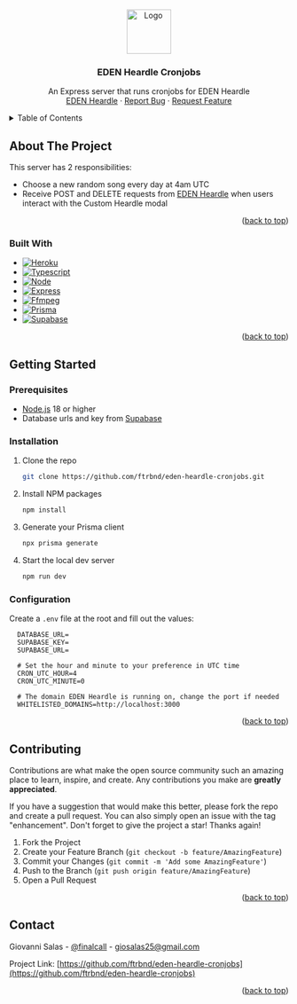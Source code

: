 <!-- Improved compatibility of back to top link: See: https://github.com/othneildrew/Best-README-Template/pull/73 -->
<a name="readme-top"></a>
<!--
*** Thanks for checking out the Best-README-Template. If you have a suggestion
*** that would make this better, please fork the repo and create a pull request
*** or simply open an issue with the tag "enhancement".
*** Don't forget to give the project a star!
*** Thanks again! Now go create something AMAZING! :D
-->

<!-- PROJECT LOGO -->
<br />
<div align="center">
  <a href="https://github.com/ftrbnd/eden-heardle-cronjobs">
    <img src="https://i.imgur.com/rQmm1FM.png" alt="Logo" width="80" height="80">
  </a>

<h3 align="center">EDEN Heardle Cronjobs</h3>

  <p align="center">
    An Express server that runs cronjobs for EDEN Heardle
    <br />
    <a href="https://github.com/ftrbnd/eden-heardle">EDEN Heardle</a>
    ·
    <a href="https://github.com/ftrbnd/eden-heardle-cronjobs/issues">Report Bug</a>
    ·
    <a href="https://github.com/ftrbnd/eden-heardle-cronjobs/issues">Request Feature</a>
  </p>
</div>



<!-- TABLE OF CONTENTS -->
<details>
  <summary>Table of Contents</summary>
  <ol>
    <li>
      <a href="#about-the-project">About The Project</a>
      <ul>
        <li><a href="#built-with">Built With</a></li>
      </ul>
    </li>
    <li>
      <a href="#getting-started">Getting Started</a>
      <ul>
        <li><a href="#prerequisites">Prerequisites</a></li>
        <li><a href="#installation">Installation</a></li>
        <li><a href="#configuration">Configuration</a></li>
      </ul>
    </li>
    <li><a href="#contributing">Contributing</a></li>
    <li><a href="#contact">Contact</a></li>
  </ol>
</details>



<!-- ABOUT THE PROJECT -->
## About The Project

This server has 2 responsibilities:
* Choose a new random song every day at 4am UTC
* Receive POST and DELETE requests from [EDEN Heardle](https://eden-heardle-cronjobs.io) when users interact with the Custom Heardle modal

<p align="right">(<a href="#readme-top">back to top</a>)</p>



### Built With

* [![Heroku][Heroku]][Heroku-url]
* [![Typescript][Typescript]][Typescript-url]
* [![Node][Node.js]][Node-url]
* [![Express][Express]][Express-url]
* [![Ffmpeg][Ffmpeg]][Ffmpeg-url]
* [![Prisma][PrismaOrm]][Prisma-url]
* [![Supabase][Supabase]][Supabase-url]

<p align="right">(<a href="#readme-top">back to top</a>)</p>



<!-- GETTING STARTED -->
## Getting Started

### Prerequisites
* [Node.js](https://nodejs.org/en/) 18 or higher
* Database urls and key from [Supabase](https://supabase.com)

### Installation

1. Clone the repo
   ```sh
   git clone https://github.com/ftrbnd/eden-heardle-cronjobs.git
   ```
2. Install NPM packages
   ```sh
   npm install
   ```
3. Generate your Prisma client
   ```sh
   npx prisma generate
   ```
5. Start the local dev server
   ```sh
   npm run dev
   ```

### Configuration

Create a `.env` file at the root and fill out the values:
```env
  DATABASE_URL=
  SUPABASE_KEY=
  SUPABASE_URL=

  # Set the hour and minute to your preference in UTC time
  CRON_UTC_HOUR=4
  CRON_UTC_MINUTE=0

  # The domain EDEN Heardle is running on, change the port if needed
  WHITELISTED_DOMAINS=http://localhost:3000
```

<p align="right">(<a href="#readme-top">back to top</a>)</p>



<!-- CONTRIBUTING -->
## Contributing

Contributions are what make the open source community such an amazing place to learn, inspire, and create. Any contributions you make are **greatly appreciated**.

If you have a suggestion that would make this better, please fork the repo and create a pull request. You can also simply open an issue with the tag "enhancement".
Don't forget to give the project a star! Thanks again!

1. Fork the Project
2. Create your Feature Branch (`git checkout -b feature/AmazingFeature`)
3. Commit your Changes (`git commit -m 'Add some AmazingFeature'`)
4. Push to the Branch (`git push origin feature/AmazingFeature`)
5. Open a Pull Request

<p align="right">(<a href="#readme-top">back to top</a>)</p>


<!-- CONTACT -->
## Contact

Giovanni Salas - [@finalcalI](https://twitter.com/finalcali) - giosalas25@gmail.com

Project Link: [https://github.com/ftrbnd/eden-heardle-cronjobs](https://github.com/ftrbnd/eden-heardle-cronjobs)

<p align="right">(<a href="#readme-top">back to top</a>)</p>



<!-- MARKDOWN LINKS & IMAGES -->
<!-- https://www.markdownguide.org/basic-syntax/#reference-style-links -->
[contributors-shield]: https://img.shields.io/github/contributors/ftrbnd/eden-heardle-cronjobs.svg?style=for-the-badge
[contributors-url]: https://github.com/ftrbnd/eden-heardle-cronjobs/graphs/contributors
[forks-shield]: https://img.shields.io/github/forks/ftrbnd/eden-heardle-cronjobs.svg?style=for-the-badge
[forks-url]: https://github.com/ftrbnd/eden-heardle-cronjobs/network/members
[stars-shield]: https://img.shields.io/github/stars/ftrbnd/eden-heardle-cronjobs.svg?style=for-the-badge
[stars-url]: https://github.com/ftrbnd/eden-heardle-cronjobs/stargazers
[issues-shield]: https://img.shields.io/github/issues/ftrbnd/eden-heardle-cronjobs.svg?style=for-the-badge
[issues-url]: https://github.com/ftrbnd/eden-heardle-cronjobs/issues
[license-shield]: https://img.shields.io/github/license/ftrbnd/eden-heardle-cronjobs.svg?style=for-the-badge
[license-url]: https://github.com/ftrbnd/eden-heardle-cronjobs/blob/master/LICENSE.txt
[linkedin-shield]: https://img.shields.io/badge/-LinkedIn-black.svg?style=for-the-badge&logo=linkedin&colorB=555
[linkedin-url]: https://linkedin.com/in/linkedin_username
[product-screenshot]: https://i.imgur.com/OzETWxS.png
[website-leaderboard-screenshot]: https://i.imgur.com/dVr4AOB.png
[discord-leaderboard-screenshot]: https://i.imgur.com/3TyTIKe.png
[custom-heardle-form]: https://i.imgur.com/w0W4CFN.png
[custom-heardle-result]: https://i.imgur.com/wGNsPv2.png
[Heroku]: https://img.shields.io/badge/Heroku-430098?style=for-the-badge&logo=heroku&logoColor=white
[Heroku-url]: https://www.heroku.com/
[Typescript]: https://img.shields.io/badge/typescript-3178C6?style=for-the-badge&logo=typescript&logoColor=white
[Typescript-url]: https://www.typescriptlang.org/
[Node.js]: https://img.shields.io/badge/Node.js-339933?style=for-the-badge&logo=nodedotjs&logoColor=white
[Node-url]: https://nodejs.org/
[Express]: https://img.shields.io/badge/Express-000000?style=for-the-badge&logo=express&logoColor=white
[Express-url]: https://expressjs.com/
[Ffmpeg]: https://img.shields.io/badge/Ffmpeg-007808?style=for-the-badge&logo=ffmpeg&logoColor=white
[Ffmpeg-url]: https://www.ffmpeg.org/
[PrismaOrm]: https://img.shields.io/badge/Prisma-%232D3748?style=for-the-badge&logo=prisma&logoColor=white
[Prisma-url]: https://www.prisma.io/
[Supabase]: https://img.shields.io/badge/Supabase-3FCF8E?style=for-the-badge&logo=supabase&logoColor=white
[Supabase-url]: https://supabase.com/
